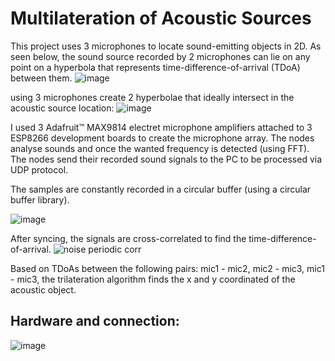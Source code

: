 # Multilateration of Acoustic Sources

This project uses 3 microphones to locate sound-emitting objects in 2D.
As seen below, the sound source recorded by 2 microphones can lie on any point on a hyperbola that represents time-difference-of-arrival (TDoA) between them.
![image](https://github.com/MA12CO/Multilateration-of-acoustic-sources/assets/41839731/25025e6e-8800-424d-861d-5a7022db033b)

using 3 microphones create 2 hyperbolae that ideally intersect in the acoustic source location:
![image](https://github.com/MA12CO/Multilateration-of-acoustic-sources/assets/41839731/7783fa29-cbe3-4612-a54e-dbf34cc473b5)

I used 3 Adafruit™ MAX9814 electret microphone amplifiers attached to 3 ESP8266 development boards to create the microphone array. 
The nodes analyse sounds and once the wanted frequency is detected (using FFT). The nodes send their recorded sound signals to the PC to be processed via UDP protocol.

The samples are constantly recorded in a circular buffer (using a circular buffer library).

![image](https://github.com/MA12CO/Multilateration-of-acoustic-sources/assets/41839731/7a7a0d22-d43e-4649-ad1b-1d1e82876aed)

After syncing, the signals are cross-correlated to find the time-difference-of-arrival.
![noise periodic corr](https://github.com/MA12CO/Multilateration-of-acoustic-sources/assets/41839731/53cd19ef-a40c-4ae8-b908-f69c249e7cbd)

Based on TDoAs between the following pairs: mic1 - mic2, mic2 - mic3, mic1 - mic3, the trilateration algorithm finds the x and y coordinated of the acoustic object.

## Hardware and connection:
![image](https://github.com/MA12CO/Multilateration-of-acoustic-sources/assets/41839731/e2d58af8-f4d4-4d10-bafe-cfcb40fb5ac9)


